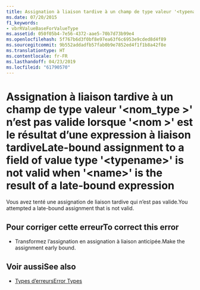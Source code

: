 ```yaml
---
title: Assignation à liaison tardive à un champ de type valeur '<typename>'n’est pas valide lorsque'<name>» est le résultat d’une expression à liaison tardive
ms.date: 07/20/2015
f1_keywords:
- vbrRValueBaseForValueType
ms.assetid: 050f05b4-7e56-4372-aae5-70b7d73b99e4
ms.openlocfilehash: 5f767b6d3f0bf8e97ea63f6c6953e9cded8d4f89
ms.sourcegitcommit: 9b552addadfb57fab0b9e7852ed4f1f1b8a42f8e
ms.translationtype: HT
ms.contentlocale: fr-FR
ms.lasthandoff: 04/23/2019
ms.locfileid: "61790570"
---
```

# <a name="late-bound-assignment-to-a-field-of-value-type-typename-is-not-valid-when-name-is-the-result-of-a-late-bound-expression"></a><span data-ttu-id="82882-102">Assignation à liaison tardive à un champ de type valeur '\<nom_type >' n’est pas valide lorsque '\<nom >' est le résultat d’une expression à liaison tardive</span><span class="sxs-lookup"><span data-stu-id="82882-102">Late-bound assignment to a field of value type '\<typename>' is not valid when '\<name>' is the result of a late-bound expression</span></span>
<span data-ttu-id="82882-103">Vous avez tenté une assignation de liaison tardive qui n’est pas valide.</span><span class="sxs-lookup"><span data-stu-id="82882-103">You attempted a late-bound assignment that is not valid.</span></span>  
  
## <a name="to-correct-this-error"></a><span data-ttu-id="82882-104">Pour corriger cette erreur</span><span class="sxs-lookup"><span data-stu-id="82882-104">To correct this error</span></span>  
  
- <span data-ttu-id="82882-105">Transformez l’assignation en assignation à liaison anticipée.</span><span class="sxs-lookup"><span data-stu-id="82882-105">Make the assignment early bound.</span></span>  
  
## <a name="see-also"></a><span data-ttu-id="82882-106">Voir aussi</span><span class="sxs-lookup"><span data-stu-id="82882-106">See also</span></span>

- [<span data-ttu-id="82882-107">Types d’erreurs</span><span class="sxs-lookup"><span data-stu-id="82882-107">Error Types</span></span>](../../visual-basic/programming-guide/language-features/error-types.md)
